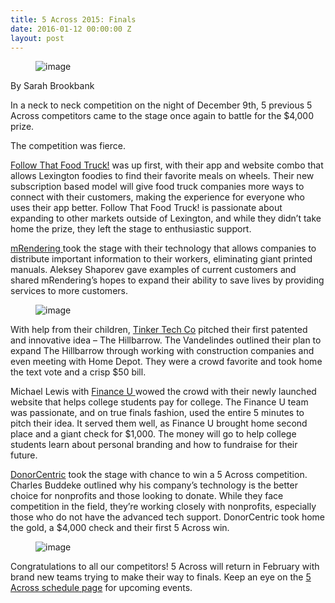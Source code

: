 ```yaml
---
title: 5 Across 2015: Finals
date: 2016-01-12 00:00:00 Z
layout: post
---
```

 
<figure data-orig-width="640" data-orig-height="426" class="tmblr-full"><img src="https://66.media.tumblr.com/67527b269736d88b6b8593c534836b49/tumblr_inline_o0uucy8TTp1spm8pc_540.jpg" alt="image" data-orig-width="640" data-orig-height="426"/></figure><p>By Sarah Brookbank</p><p>

In a neck to neck competition on the night of December 9th, 5 previous 5 Across competitors came to the stage once again to battle for the $4,000 prize.

</p><p>The competition was fierce.</p><p><a href="http://lexingtonfoodtrucks.com/" target="_blank">Follow That Food Truck!</a> was up first, with their app and website combo that allows Lexington foodies to find their favorite meals on wheels. Their new subscription based model will give food truck companies more ways to connect with their customers, making the experience for everyone who uses their app better. Follow That Food Truck! is passionate about expanding to other markets outside of Lexington, and while they didn’t take home the prize, they left the stage to enthusiastic support. </p><p><a href="http://www.mrendering.com/" target="_blank">mRendering </a>took the stage with their technology that allows companies to distribute important information to their workers, eliminating giant printed manuals. Aleksey Shaporev gave examples of current customers and shared mRendering’s hopes to expand their ability to save lives by providing services to more customers.</p><figure data-orig-width="640" data-orig-height="426" class="tmblr-full"><img src="https://66.media.tumblr.com/7119149d6dfd0ce4b4b3ef32fe34d94d/tumblr_inline_o0uutv9qDw1spm8pc_540.jpg" alt="image" data-orig-width="640" data-orig-height="426"/></figure><p>With help from their children, <a href="http://thehillbarrow.com/" target="_blank">Tinker Tech Co</a> pitched their first patented and innovative idea – The Hillbarrow. The Vandelindes outlined their plan to expand The Hillbarrow through working with construction companies and even meeting with Home Depot. They were a crowd favorite and took home the text vote and a crisp $50 bill.</p><p>Michael Lewis with <a href="https://www.financeu.org/" target="_blank">Finance U </a>wowed the crowd with their newly launched website that helps college students pay for college. The Finance U team was passionate, and on true finals fashion, used the entire 5 minutes to pitch their idea. It served them well, as Finance U brought home second place and a giant check for $1,000. The money will go to help college students learn about personal branding and how to fundraise for their future.</p><p><a href="http://www.donorcentric.co/" target="_blank">DonorCentric</a> took the stage with chance to win a 5 Across competition. Charles Buddeke outlined why his company’s technology is the better choice for nonprofits and those looking to donate. While they face competition in the field, they’re working closely with nonprofits, especially those who do not have the advanced tech support. DonorCentric took home the gold, a $4,000 check and their first 5 Across win.<br/></p><figure data-orig-width="640" data-orig-height="426" class="tmblr-full"><img src="https://66.media.tumblr.com/ae2a1ae570940233a59b0b041358ad45/tumblr_inline_o0uuj06Okb1spm8pc_540.jpg" alt="image" data-orig-width="640" data-orig-height="426"/></figure><p>Congratulations to all our competitors! 5 Across will return in February with brand new teams trying to make their way to finals.  Keep an eye on the <a href="http://www.5across.org/schedule/" target="_blank">5 Across schedule page</a> for upcoming events.</p>
